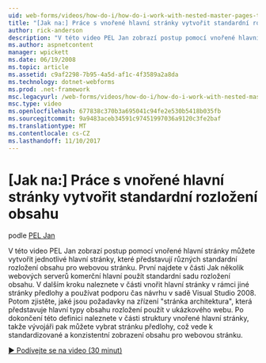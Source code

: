 ```yaml
---
uid: web-forms/videos/how-do-i/how-do-i-work-with-nested-master-pages-to-create-standard-content-layouts
title: "[Jak na:] Práce s vnořené hlavní stránky vytvořit standardní rozložení obsahu | Microsoft Docs"
author: rick-anderson
description: "V této video PEL Jan zobrazí postup pomocí vnořené hlavní stránky můžete vytvořit jednotlivé hlavní stránky, které představují různých standardní obsahu rozložení pro w..."
ms.author: aspnetcontent
manager: wpickett
ms.date: 06/19/2008
ms.topic: article
ms.assetid: c9af2298-7b95-4a5d-af1c-4f3589a2a8da
ms.technology: dotnet-webforms
ms.prod: .net-framework
msc.legacyurl: /web-forms/videos/how-do-i/how-do-i-work-with-nested-master-pages-to-create-standard-content-layouts
msc.type: video
ms.openlocfilehash: 677838c370b3a695041c94fe2e530b5418b035fb
ms.sourcegitcommit: 9a9483aceb34591c97451997036a9120c3fe2baf
ms.translationtype: MT
ms.contentlocale: cs-CZ
ms.lasthandoff: 11/10/2017
---
```

<a name="how-do-i-work-with-nested-master-pages-to-create-standard-content-layouts"></a>[Jak na:] Práce s vnořené hlavní stránky vytvořit standardní rozložení obsahu
====================
podle [PEL Jan](https://twitter.com/chrispels)

V této video PEL Jan zobrazí postup pomocí vnořené hlavní stránky můžete vytvořit jednotlivé hlavní stránky, které představují různých standardní rozložení obsahu pro webovou stránku. První najdete v části Jak několik webových serverů komerční hlavní použít standardní sadu rozložení obsahu. V dalším kroku naleznete v části vnořit hlavní stránky v rámci jiné stránky předlohy a používat podporu čas návrhu v sadě Visual Studio 2008. Potom zjistěte, jaké jsou požadavky na zřízení "stránka architektura", která představuje hlavní typy obsahu rozložení použít v ukázkového webu. Po dokončení této definici naleznete v části struktury vnořené hlavní stránky, takže vývojáři pak můžete vybrat stránku předlohy, což vede k standardizované a konzistentní zobrazení obsahu pro webovou stránku.

[&#9654; Podívejte se na video (30 minut)](https://channel9.msdn.com/Blogs/ASP-NET-Site-Videos/how-do-i-work-with-nested-master-pages-to-create-standard-content-layouts)
